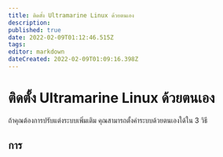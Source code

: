 ```yaml
---
title: ติดตั้ง Ultramarine Linux ด้วยตนเอง
description: 
published: true
date: 2022-02-09T01:12:46.515Z
tags: 
editor: markdown
dateCreated: 2022-02-09T01:09:16.398Z
---
```


# ติดตั้ง Ultramarine Linux ด้วยตนเอง
ถ้าคุณต้องการปรับแต่งระบบเพิ่มเติม คุณสามารถตั้งค่าระบบด้วยตนเองใด้ใน 3 วิธี


## การ
